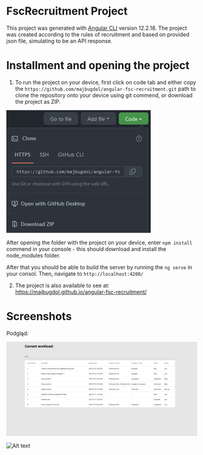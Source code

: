 # FscRecruitment Project

This project was generated with [Angular CLI](https://github.com/angular/angular-cli) version 12.2.18.
The project was created according to the rules of recruitment and based on provided json file, simulating to be an API response.

# Installment and opening the project

1. To run the project on your device, first click on code tab and either copy the `https://github.com/majbugdol/angular-fsc-recruitment.git` path to clone the repository onto your device using git commend, or download the project as ZIP.

![Alt text](/./src/assets/readme%20screenshots/github-screenshot.png?raw=true "Github")

After opening the folder with the project on your device, enter `npm install` commend in your console - this should download and install the node_modules folder.

After that you should be able to build the server by running the `ng serve` in your consol. Then, navigate to `http://localhost:4200/`

2. The project is also available to see at: https://majbugdol.github.io/angular-fsc-recruitment/

# Screenshots

Podgląd:

![Alt text](/./src/assets/readme%20screenshots/desktop-screenshot.png?raw=true "Desktop-screenshot")

![Alt text](/./src/assets/readme%20screenshots/mobile-screenshot.png.png?raw=true "Desktop-screenshot")
